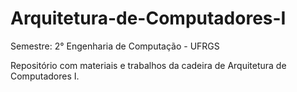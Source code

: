 # Arquitetura-de-Computadores-I


Semestre: 2° Engenharia de Computação - UFRGS

Repositório com materiais e trabalhos da cadeira de Arquitetura de Computadores I.
